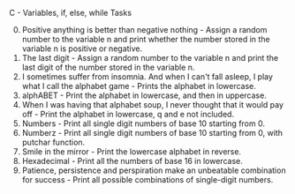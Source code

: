 C - Variables, if, else, while Tasks

0. Positive anything is better than negative nothing - Assign a random number to the variable n and print whether the number stored in the variable n is positive or negative.
1. The last digit - Assign a random number to the variable n and print the last digit of the number stored in the variable n.
2. I sometimes suffer from insomnia. And when I can't fall asleep, I play what I call the alphabet game - Prints the alphabet in lowercase.
3. alphABET - Print the alphabet in lowercase, and then in uppercase.
4. When I was having that alphabet soup, I never thought that it would pay off - Print the alphabet in lowercase, q and e not included.
5. Numbers - Print all single digit numbers of base 10 starting from 0.
6. Numberz - Print all single digit numbers of base 10 starting from 0, with putchar function.
7. Smile in the mirror - Print the lowercase alphabet in reverse.
8. Hexadecimal - Print all the numbers of base 16 in lowercase.
9. Patience, persistence and perspiration make an unbeatable combination for success - Print all possible combinations of single-digit numbers.
